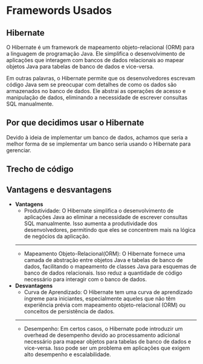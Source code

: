 # Framewords Usados
## Hibernate
O Hibernate é um framework de mapeamento objeto-relacional (ORM) para a linguagem de programação Java. Ele simplifica o desenvolvimento de aplicações que interagem com bancos de dados relacionais ao mapear objetos Java para tabelas de banco de dados e vice-versa.

Em outras palavras, o Hibernate permite que os desenvolvedores escrevam código Java sem se preocupar com detalhes de como os dados são armazenados no banco de dados. Ele abstrai as operações de acesso e manipulação de dados, eliminando a necessidade de escrever consultas SQL manualmente.

## Por que decidimos usar o Hibernate
Devido à ideia de implementar um banco de dados, achamos que seria a melhor forma de se implementar um banco seria usando o Hibernate para gerenciar.

## Trecho de código

## Vantagens e desvantagens
- **Vantagens** 
    - Produtividade: O Hibernate simplifica o desenvolvimento de aplicações Java ao eliminar a necessidade de escrever consultas SQL manualmente. Isso aumenta a produtividade dos desenvolvedores, permitindo que eles se concentrem mais na lógica de negócios da aplicação.
    ----
    - Mapeamento Objeto-Relacional(ORM): O Hibernate fornece uma camada de abstração entre objetos Java e tabelas de banco de dados, facilitando o mapeamento de classes Java para esquemas de banco de dados relacionais. Isso reduz a quantidade de código necessário para interagir com o banco de dados.
- **Desvantagens**
    - Curva de Aprendizado: O Hibernate tem uma curva de aprendizado íngreme para iniciantes, especialmente aqueles que não têm experiência prévia com mapeamento objeto-relacional (ORM) ou conceitos de persistência de dados.
    ----
    - Desempenho: Em certos casos, o Hibernate pode introduzir um overhead de desempenho devido ao processamento adicional necessário para mapear objetos para tabelas de banco de dados e vice-versa. Isso pode ser um problema em aplicações que exigem alto desempenho e escalabilidade.